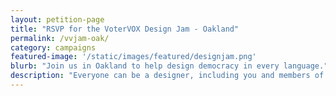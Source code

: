 ```yaml
---
layout: petition-page
title: "RSVP for the VoterVOX Design Jam - Oakland"
permalink: /vvjam-oak/
category: campaigns
featured-image: '/static/images/featured/designjam.png'
blurb: "Join us in Oakland to help design democracy in every language."
description: "Everyone can be a designer, including you and members of your community! Join 18MR.org on Saturday, May 21 to design VoterVOX: democracy in every language."
---
```

<link href='https://actionnetwork.org/css/style-embed-whitelabel.css' rel='stylesheet' type='text/css' /><script>window.yepnope || document.write('<script src="https://actionnetwork.org/includes/js/yepnope154-min.js"><\/script>');</script><script src='https://actionnetwork.org/widgets/v2/event/votervox-design-jam-oakland?format=js&source=widget&style=full'></script><div id='can-event-area-votervox-design-jam-oakland' style='width: 100%'><!-- this div is the target for our HTML insertion --></div>